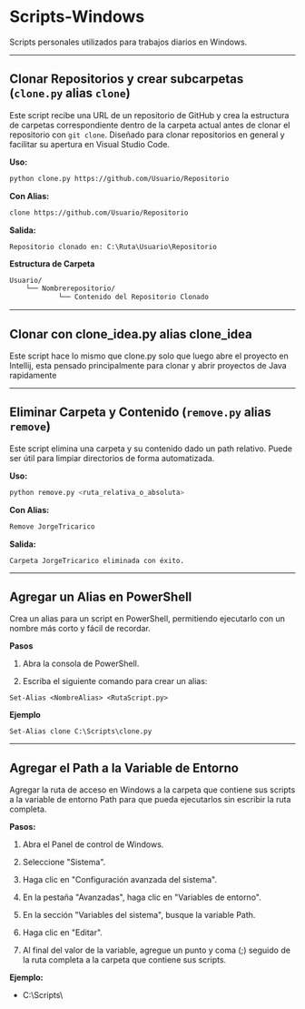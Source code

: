 # Scripts-Windows
Scripts personales utilizados para trabajos diarios en Windows.
***
## Clonar Repositorios y crear subcarpetas (`clone.py` alias `clone`)

Este script recibe una URL de un repositorio de GitHub y crea la estructura de carpetas correspondiente dentro de la carpeta actual antes de clonar el repositorio con `git clone`. Diseñado para clonar repositorios en general y facilitar su apertura en Visual Studio Code.

**Uso:**
```bash
python clone.py https://github.com/Usuario/Repositorio
```
**Con Alias:**
```bash
clone https://github.com/Usuario/Repositorio
```
**Salida:**
```
Repositorio clonado en: C:\Ruta\Usuario\Repositorio
```
**Estructura de Carpeta**
```bash
Usuario/
    └── Nombrerepositorio/
            └── Contenido del Repositorio Clonado
```
___

## Clonar con clone_idea.py alias clone_idea

Este script hace lo mismo que clone.py solo que luego abre el proyecto en Intellij, esta pensado principalmente para clonar y abrir proyectos de Java rapidamente

___

## Eliminar Carpeta y Contenido (`remove.py` alias `remove`)
Este script elimina una carpeta y su contenido dado un path relativo. Puede ser útil para limpiar directorios de forma automatizada.

**Uso:**
```bash
python remove.py <ruta_relativa_o_absoluta>
```
**Con Alias:**
```bash
Remove JorgeTricarico
```
**Salida:**
```
Carpeta JorgeTricarico eliminada con éxito.
```
***

## Agregar un Alias en PowerShell
Crea un alias para un script en PowerShell, permitiendo ejecutarlo con un nombre más corto y fácil de recordar.        

**Pasos**
1. Abra la consola de PowerShell.

2. Escriba el siguiente comando para crear un alias:
```
Set-Alias <NombreAlias> <RutaScript.py>
```

**Ejemplo**
```
Set-Alias clone C:\Scripts\clone.py
```

***

## Agregar el Path a la Variable de Entorno
Agregar la ruta de acceso en Windows a la carpeta que contiene sus scripts a la variable de entorno Path para que pueda ejecutarlos sin escribir la ruta completa.

**Pasos:**

1. Abra el Panel de control de Windows.

2. Seleccione "Sistema".

3. Haga clic en "Configuración avanzada del sistema".

4. En la pestaña "Avanzadas", haga clic en "Variables de entorno".

5. En la sección "Variables del sistema", busque la variable Path.

6. Haga clic en "Editar".

7. Al final del valor de la variable, agregue un punto y coma (;) seguido de la ruta completa a la carpeta que contiene sus scripts.

**Ejemplo:**

- C:\Scripts\

